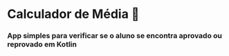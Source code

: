 # Calculador de Média 🧮

### App simples para verificar se o aluno se encontra aprovado ou reprovado em Kotlin
